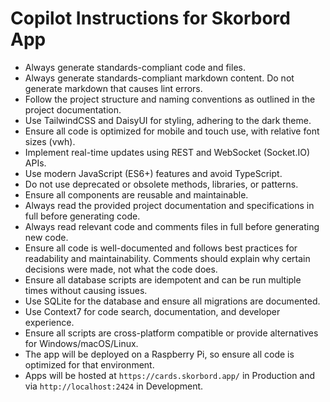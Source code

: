 # Copilot Instructions for Skorbord App
<!-- Use this file to provide workspace-specific custom instructions to Copilot. For more details, visit https://code.visualstudio.com/docs/copilot/copilot-customization#_use-a-githubcopilotinstructionsmd-file -->

- Always generate standards-compliant code and files.
- Always generate standards-compliant markdown content. Do not generate markdown that causes lint errors.
- Follow the project structure and naming conventions as outlined in the project documentation.
- Use TailwindCSS and DaisyUI for styling, adhering to the dark theme.
- Ensure all code is optimized for mobile and touch use, with relative font sizes (vwh).
- Implement real-time updates using REST and WebSocket (Socket.IO) APIs.
- Use modern JavaScript (ES6+) features and avoid TypeScript.
- Do not use deprecated or obsolete methods, libraries, or patterns.
- Ensure all components are reusable and maintainable.
- Always read the provided project documentation and specifications in full before generating code.
- Always read relevant code and comments files in full before generating new code.
- Ensure all code is well-documented and follows best practices for readability and maintainability. Comments should explain why certain decisions were made, not what the code does.
- Ensure all database scripts are idempotent and can be run multiple times without causing issues.
- Use SQLite for the database and ensure all migrations are documented.
- Use Context7 for code search, documentation, and developer experience.
- Ensure all scripts are cross-platform compatible or provide alternatives for Windows/macOS/Linux.
- The app will be deployed on a Raspberry Pi, so ensure all code is optimized for that environment.
- Apps will be hosted at `https://cards.skorbord.app/` in Production and via `http://localhost:2424` in Development.

